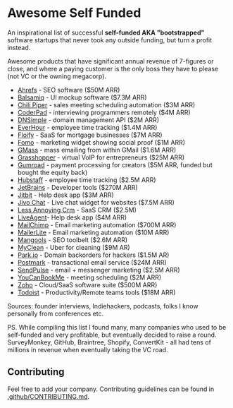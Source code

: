 # Awesome Self Funded

An inspirational list of successful **self-funded AKA "bootstrapped"** software startups that never took any outside funding, but turn a profit instead.

Awesome products that have significant annual revenue of 7-figures or close, and where a paying customer is the only boss they have to please (not VC or the owning megacorp).

- [Ahrefs](https://ahrefs.com) - SEO software ($50M ARR)
- [Balsamiq](https://balsamiq.com/) - UI mockup software ($7.3M ARR)
- [Chili Piper](https://www.chilipiper.com/) - sales meeting scheduling automation ($3M ARR)
- [CoderPad](https://coderpad.io/) - interviewing programmers remotely ($4M ARR)
- [DNSimple](https://dnsimple.com/) - domain management API ($2M ARR)
- [EverHour](https://everhour.com/) - employee time tracking ($1.4M ARR)
- [Floify](https://floify.com/) - SaaS for mortgage businesses ($7M ARR)
- [Fomo](https://www.usefomo.com/) - marketing widget showing social proof ($1M ARR)
- [GMass](https://www.gmass.co/) - mass emailing from within GMail ($1.6M ARR)
- [Grasshopper](http://grasshopper.com/) - virtual VoIP for entrepreneurs ($25M ARR)
- [Gumroad](https://gumroad.com/) - payment processing for creators ($5M ARR, funded but bought the equity back)
- [Hubstaff](https://hubstaff.com/) - employee time tracking ($2.5M ARR)
- [JetBrains](https://www.jetbrains.com/) - Developer tools ($270M ARR)
- [Jitbit](https://www.jtibit.com/) - Help desk app ($3M ARR)
- [Jivo Chat](https://www.jivochat.com/) - Live chat widget for websites ($7.5M ARR)
- [Less Annoying Crm](https://www.lessannoyingcrm.com/) - SaaS CRM ($2.5M)
- [LiveAgent](https://www.ladesk.com/)- Help desk app ($4M ARR)
- [MailChimp](https://mailchimp.com/) - Email marketing automation ($700M ARR)
- [MailerLite](https://www.mailerlite.com/) - Email marketing automation ($10M ARR)
- [Mangools](https://mangools.com/) - SEO toolbelt ($2.6M ARR)
- [MyClean](https://www.myclean.com/) - Uber for cleaning ($9M AR)
- [Park.io](http://park.io/) - Domain backorders for hackers ($1.5M AR)
- [Postmark](https://postmarkapp.com/) - transactional email service ($24M ARR)
- [SendPulse](https://sendpulse.com/) - email + messenger marketing ($2.5M ARR)
- [YouCanBookMe](https://youcanbook.me/) - meeting scheduling ($2M ARR)
- [Zoho](https://www.zoho.com/) - Cloud/SaaS software suite ($500M ARR)
- [Todoist](https://todoist.com) - Productivity/Remote teams tools ($18M ARR)

Sources: founder interviews, Indiehackers, podcasts, folks I know personally from conferences etc.

PS. While compiling this list I found many, many companies who used to be self-funded and very profitable, but eventually decided to raise a round. SurveyMonkey, GitHub, Braintree, Shopify, ConvertKit - all had tens of millions in revenue when eventually taking the VC road.

## Contributing
Feel free to add your company. Contributing guidelines can be found in [.github/CONTRIBUTING.md](.github/CONTRIBUTING.md).
